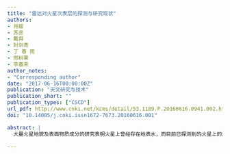 ```yaml
---
title: "雷达对火星次表层的探测与研究现状"
authors:
- 肖媛
- 苏彦
- 戴舜
- 封剑青
- 丁 春 雨
- 邢树果
- 李春来
author_notes:
- "Corresponding author"
date: "2017-06-16T00:00:00Z"
publication: "天文研究与技术"
publication_short: ""
publication_types: ["CSCD"] 
url_pdf: http://www.cnki.net/kcms/detail/53.1189.P.20160616.0941.002.html
doi: "10.14005/j.cnki.issn1672-7673.20160616.001"

abstract: |
  大量火星地貌及表面物质成分的研究表明火星上曾经存在地表水，而目前已探测到的火星上的水广泛存在于极区冰盖和次表层中。近十二年来，欧洲火星快车上搭载的火星次表层和电离层探测先进雷达和美国的火星勘测轨道器上搭载的浅表雷达已经开展了对火星次表层的探测和研究，并取得了一系列科学成果。火星次表层记录着火星形成与演化的重要历史信息。对火星次表层的探测和研究，可以为了解火星的物理特性和构造组成，探寻火星生命，研究火星的地质演化历史提供科学依据。综述目前利用雷达对火星次表层进行的探测和研究，介绍了雷达探测的原理与方法，总结了已取得的科学成果，并展望未来的火星探测雷达。

---
```



